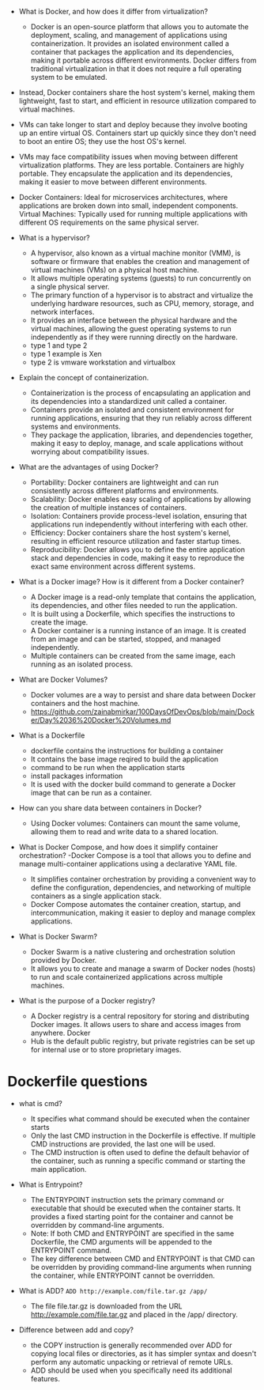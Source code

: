 - What is Docker, and how does it differ from virtualization? <br/>
  - Docker is an open-source platform that allows you to automate the deployment, scaling, and management of applications using containerization.
It provides an isolated environment called a container that packages the application and its dependencies, making it portable across different environments.
Docker differs from traditional virtualization in that it does not require a full operating system to be emulated. 
- Instead, Docker containers share the host system's kernel, making them lightweight, fast to start, and efficient in resource utilization compared to virtual machines.
- VMs can take longer to start and deploy because they involve booting up an entire virtual OS. Containers start up quickly since they don't need to boot an entire OS; they use the host OS's kernel.
- VMs may face compatibility issues when moving between different virtualization platforms. They are less portable. Containers are highly portable. They encapsulate the application and its dependencies, making it easier to move between different environments.
- Docker Containers: Ideal for microservices architectures, where applications are broken down into small, independent components. Virtual Machines: Typically used for running multiple applications with different OS requirements on the same physical server.




- What is a hypervisor?
  - A hypervisor, also known as a virtual machine monitor (VMM), is software or firmware that enables the creation and management of virtual machines (VMs) on a physical host machine.
  - It allows multiple operating systems (guests) to run concurrently on a single physical server.
  - The primary function of a hypervisor is to abstract and virtualize the underlying hardware resources, such as CPU, memory, storage, and network interfaces. 
  - It provides an interface between the physical hardware and the virtual machines, allowing the guest operating systems to run independently as if they were running directly on the hardware.
  - type 1 and type 2 
  - type 1 example is Xen 
  - type 2 is vmware workstation and virtualbox


- Explain the concept of containerization.

  - Containerization is the process of encapsulating an application and its dependencies into a standardized unit called a container. 
  - Containers provide an isolated and consistent environment for running applications, ensuring that they run reliably across different systems and environments. 
  - They package the application, libraries, and dependencies together, making it easy to deploy, manage, and scale applications without worrying about compatibility issues.


- What are the advantages of using Docker?
  - Portability: Docker containers are lightweight and can run consistently across different platforms and environments.
  - Scalability: Docker enables easy scaling of applications by allowing the creation of multiple instances of containers.
  - Isolation: Containers provide process-level isolation, ensuring that applications run independently without interfering with each other.
  - Efficiency: Docker containers share the host system's kernel, resulting in efficient resource utilization and faster startup times.
  - Reproducibility: Docker allows you to define the entire application stack and dependencies in code, making it easy to reproduce the exact same environment across different systems.


- What is a Docker image? How is it different from a Docker container?
  - A Docker image is a read-only template that contains the application, its dependencies, and other files needed to run the application. 
  - It is built using a Dockerfile, which specifies the instructions to create the image.
  - A Docker container is a running instance of an image. It is created from an image and can be started, stopped, and managed independently. 
  - Multiple containers can be created from the same image, each running as an isolated process.


- What are Docker Volumes?
  - Docker volumes are a way to persist and share data between Docker containers and the host machine.
  - https://github.com/zainabmirkar/100DaysOfDevOps/blob/main/Docker/Day%2036%20Docker%20Volumes.md
  
- What is a Dockerfile
  - dockerfile contains the instructions for building a container
  - It contains the base image reqired to build the application
  - command to be run when the application starts
  - install packages information
  - It is used with the docker build command to generate a Docker image that can be run as a container.


- How can you share data between containers in Docker?
  - Using Docker volumes: Containers can mount the same volume, allowing them to read and write data to a shared location.
  
  
- What is Docker Compose, and how does it simplify container orchestration?
  -Docker Compose is a tool that allows you to define and manage multi-container applications using a declarative YAML file. 
  - It simplifies container orchestration by providing a convenient way to define the configuration, dependencies, and networking of multiple containers as a single application stack. 
  - Docker Compose automates the container creation, startup, and intercommunication, making it easier to deploy and manage complex applications.


- What is Docker Swarm?
  - Docker Swarm is a native clustering and orchestration solution provided by Docker. 
  - It allows you to create and manage a swarm of Docker nodes (hosts) to run and scale containerized applications across multiple machines.



- What is the purpose of a Docker registry?
  - A Docker registry is a central repository for storing and distributing Docker images. It allows users to share and access images from anywhere. Docker
  - Hub is the default public registry, but private registries can be set up for internal use or to store proprietary images.



# Dockerfile questions

- what is cmd?
  - It specifies what command should be executed when the container starts
  - Only the last CMD instruction in the Dockerfile is effective. If multiple CMD instructions are provided, the last one will be used.
  - The CMD instruction is often used to define the default behavior of the container, such as running a specific command or starting the main application.


- What is Entrypoint?
  - The ENTRYPOINT instruction sets the primary command or executable that should be executed when the container starts.
It provides a fixed starting point for the container and cannot be overridden by command-line arguments.
  - Note: If both CMD and ENTRYPOINT are specified in the same Dockerfile, the CMD arguments will be appended to the ENTRYPOINT command.
  - The key difference between CMD and ENTRYPOINT is that CMD can be overridden by providing command-line arguments when running the container, while ENTRYPOINT cannot be overridden.
  
- What is ADD?
  ```ADD http://example.com/file.tar.gz /app/```
  - The file file.tar.gz is downloaded from the URL http://example.com/file.tar.gz and placed in the /app/ directory.

- Difference between add and copy?
  -  the COPY instruction is generally recommended over ADD for copying local files or directories, as it has simpler syntax and doesn't perform any automatic unpacking or retrieval of remote URLs. 
  -  ADD should be used when you specifically need its additional features.





